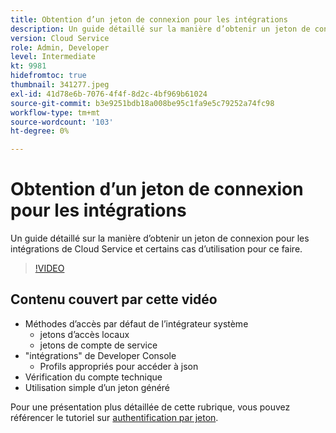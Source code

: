 ```yaml
---
title: Obtention d’un jeton de connexion pour les intégrations
description: Un guide détaillé sur la manière d’obtenir un jeton de connexion pour les intégrations de Cloud Service et certains cas d’utilisation pour ce faire.
version: Cloud Service
role: Admin, Developer
level: Intermediate
kt: 9981
hidefromtoc: true
thumbnail: 341277.jpeg
exl-id: 41d78e6b-7076-4f4f-8d2c-4bf969b61024
source-git-commit: b3e9251bdb18a008be95c1fa9e5c79252a74fc98
workflow-type: tm+mt
source-wordcount: '103'
ht-degree: 0%

---
```


# Obtention d’un jeton de connexion pour les intégrations

Un guide détaillé sur la manière d’obtenir un jeton de connexion pour les intégrations de Cloud Service et certains cas d’utilisation pour ce faire.

>[!VIDEO](https://video.tv.adobe.com/v/341277?quality=12&learn=on)

## Contenu couvert par cette vidéo

+ Méthodes d’accès par défaut de l’intégrateur système
   + jetons d’accès locaux
   + jetons de compte de service
+ &quot;intégrations&quot; de Developer Console
   + Profils appropriés pour accéder à json
+ Vérification du compte technique
+ Utilisation simple d’un jeton généré

Pour une présentation plus détaillée de cette rubrique, vous pouvez référencer le tutoriel sur [authentification par jeton](/help/headless-tutorial/authentication/overview.md).
